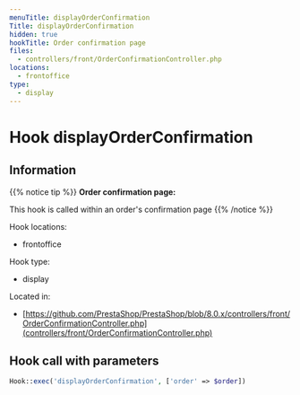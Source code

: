 ```yaml
---
menuTitle: displayOrderConfirmation
Title: displayOrderConfirmation
hidden: true
hookTitle: Order confirmation page
files:
  - controllers/front/OrderConfirmationController.php
locations:
  - frontoffice
type:
  - display
---
```


# Hook displayOrderConfirmation

## Information

{{% notice tip %}}
**Order confirmation page:** 

This hook is called within an order's confirmation page
{{% /notice %}}

Hook locations: 
  - frontoffice

Hook type: 
  - display

Located in: 
  - [https://github.com/PrestaShop/PrestaShop/blob/8.0.x/controllers/front/OrderConfirmationController.php](controllers/front/OrderConfirmationController.php)

## Hook call with parameters

```php
Hook::exec('displayOrderConfirmation', ['order' => $order])
```